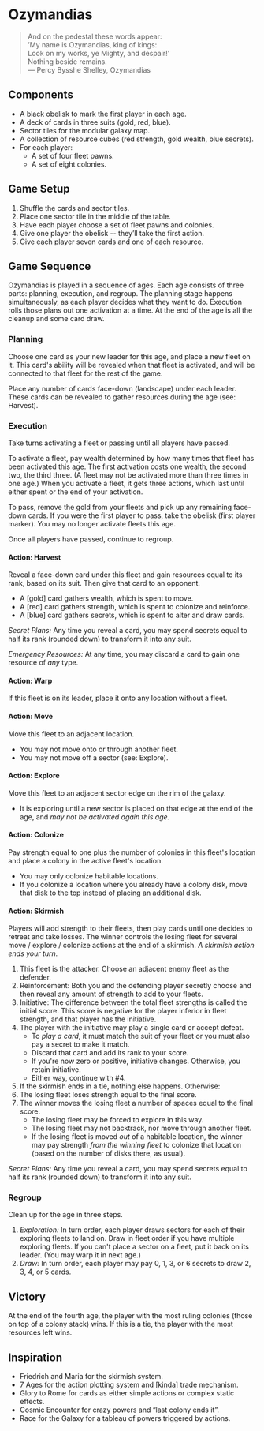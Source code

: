 # Ozymandias
> And on the pedestal these words appear:  
> ’My name is Ozymandias, king of kings:  
> Look on my works, ye Mighty, and despair!’  
> Nothing beside remains.  
> — Percy Bysshe Shelley, Ozymandias

## Components
* A black obelisk to mark the first player in each age.
* A deck of cards in three suits (gold, red, blue).
* Sector tiles for the modular galaxy map.
* A collection of resource cubes (red strength, gold wealth, blue secrets).
* For each player:
  * A set of four fleet pawns.
  * A set of eight colonies.

## Game Setup
1. Shuffle the cards and sector tiles.
2. Place one sector tile in the middle of the table.
3. Have each player choose a set of fleet pawns and colonies.
4. Give one player the obelisk -- they’ll take the first action.
5. Give each player seven cards and one of each resource.

## Game Sequence
Ozymandias is played in a sequence of ages.  Each age consists of three
parts: planning, execution, and regroup.  The planning stage happens
simultaneously, as each player decides what they want to do.  Execution rolls
those plans out one activation at a time.  At the end of the age is all the
cleanup and some card draw.

### Planning
Choose one card as your new leader for this age, and place a new fleet on it.
This card's ability will be revealed when that fleet is activated, and will
be connected to that fleet for the rest of the game.

Place any number of cards face-down (landscape) under each leader.  These
cards can be revealed to gather resources during the age (see: Harvest).

### Execution
Take turns activating a fleet or passing until all players have passed.

To activate a fleet, pay wealth determined by how many times that fleet has
been activated this age.  The first activation costs one wealth, the second
two, the third three.  (A fleet may not be activated more than three times in
one age.)  When you activate a fleet, it gets three actions, which last until
either spent or the end of your activation.

To pass, remove the gold from your fleets and pick up any remaining face-down
cards.   If you were the first player to pass, take the obelisk (first player
marker).  You may no longer activate fleets this age.

Once all players have passed, continue to regroup.

#### Action: Harvest
Reveal a face-down card under this fleet and gain resources equal to its
rank, based on its suit.  Then give that card to an opponent.

* A [gold] card gathers wealth, which is spent to move.
* A [red] card gathers strength, which is spent to colonize and reinforce.
* A [blue] card gathers secrets, which is spent to alter and draw cards.

*Secret Plans:* Any time you reveal a card, you may spend secrets equal to
half its rank (rounded down) to transform it into any suit.

*Emergency Resources:* At any time, you may discard a card to gain one
resource of _any_ type.

#### Action: Warp
If this fleet is on its leader, place it onto any location without a fleet.

#### Action: Move
Move this fleet to an adjacent location.

- You may not move onto or through another fleet.
- You may not move off a sector (see: Explore).

#### Action: Explore
Move this fleet to an adjacent sector edge on the rim of the galaxy.

- It is exploring until a new sector is placed on that edge at the end of the
  age, and _may not be activated again this age._

#### Action: Colonize
Pay strength equal to one plus the number of colonies in this fleet's
location and place a colony in the active fleet's location.

- You may only colonize habitable locations.
- If you colonize a location where you already have a colony disk, move that
  disk to the top instead of placing an additional disk.

#### Action: Skirmish
Players will add strength to their fleets, then play cards until one decides
to retreat and take losses.  The winner controls the losing fleet for several
move / explore / colonize actions at the end of a skirmish.  _A skirmish
action ends your turn._

1. This fleet is the attacker.  Choose an adjacent enemy fleet as the
   defender.
2. Reinforcement: Both you and the defending player secretly choose and then
   reveal any amount of strength to add to your fleets.
3. Initiative:  The difference between the total fleet strengths is called
   the initial score. This score is negative for the player inferior in fleet
   strength, and that player has the initiative.
4. The player with the initiative may play a single card or accept defeat.
   - To *play a card*, it must match the suit of your fleet or you must also
     pay a secret to make it match.
   - Discard that card and add its rank to your score.
   - If you're now zero or positive, initiative changes.  Otherwise, you
     retain initiative.
   - Either way, continue with #4.
5. If the skirmish ends in a tie, nothing else happens.  Otherwise:
6. The losing fleet loses strength equal to the final score.
7. The winner moves the losing fleet a number of spaces equal to the final
   score.
   - The losing fleet may be forced to explore in this way.
   - The losing fleet may not backtrack, nor move through another fleet.
   - If the losing fleet is moved _out_ of a habitable location, the winner
     may pay strength _from the winning fleet_ to colonize that location
     (based on the number of disks there, as usual).

*Secret Plans:* Any time you reveal a card, you may spend secrets equal to
half its rank (rounded down) to transform it into any suit.

### Regroup
Clean up for the age in three steps.

1. *Exploration:* In turn order, each player draws sectors for each of their
   exploring fleets to land on.  Draw in fleet order if you have multiple
   exploring fleets.  If you can't place a sector on a fleet, put it back on
   its leader.  (You may warp it in next age.)
2. *Draw:* In turn order, each player may pay 0, 1, 3, or 6 secrets to draw
   2, 3, 4, or 5 cards.

## Victory
At the end of the fourth age, the player with the most ruling colonies (those
on top of a colony stack) wins.  If this is a tie, the player with the most
resources left wins.

## Inspiration
* Friedrich and Maria for the skirmish system.
* 7 Ages for the action plotting system and [kinda] trade mechanism.
* Glory to Rome for cards as either simple actions or complex static effects.
* Cosmic Encounter for crazy powers and “last colony ends it”.
* Race for the Galaxy for a tableau of powers triggered by actions.
